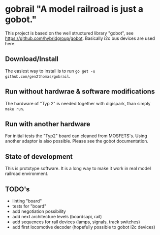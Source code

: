 # gobrail "A model railroad is just a gobot."
This project is based on the well structured library "gobot", see https://github.com/hybridgroup/gobot. 
Basically i2c bus devices are used here.

## Download/Install

The easiest way to install is to run `go get -u github.com/gen2thomas/gobrail`.

## Run without hardwrae & software modifications

The hardware of "Typ 2" is needed together with digispark, than simply `make run`.

## Run with another hardware

For initial tests the "Typ2" board can cleaned from MOSFETS's.
Using another adaptor is also possible. Please see the gobot documentation.

## State of development

This is prototype software. It is a long way to make it work in real model railroad environment.

## TODO's

* linting "board"
* tests for "board"
* add negotiation possibility
* add next architecture levels (boardsapi, rail)
* add sequences for rail devices (lamps, signals, track switches)
* add first locomotive decoder (hopefully possible to gobot i2c devices)

